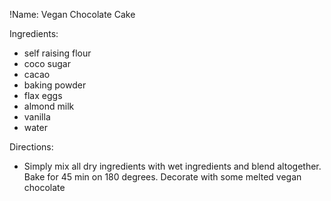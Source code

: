 !Name: Vegan Chocolate Cake

Ingredients:
- self raising flour
- coco sugar
- cacao
- baking powder
- flax eggs
- almond milk
- vanilla
- water

Directions:
- Simply mix all dry ingredients with wet ingredients and blend altogether. Bake for 45 min on 180 degrees. Decorate with some melted vegan chocolate 
